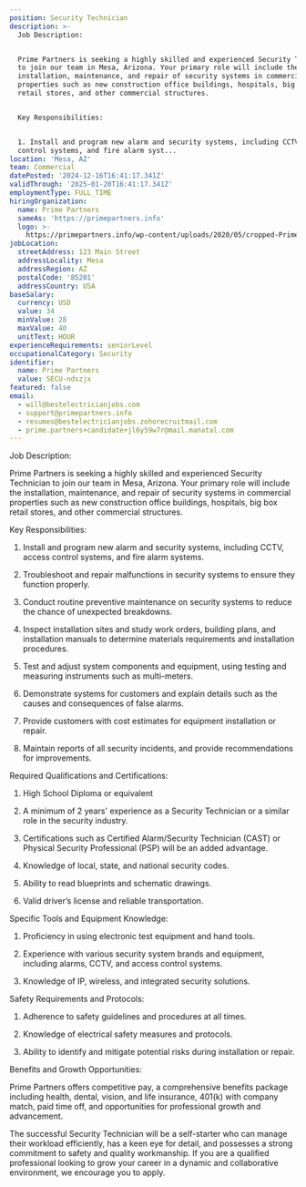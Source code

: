 ```yaml
---
position: Security Technician
description: >-
  Job Description:


  Prime Partners is seeking a highly skilled and experienced Security Technician
  to join our team in Mesa, Arizona. Your primary role will include the
  installation, maintenance, and repair of security systems in commercial
  properties such as new construction office buildings, hospitals, big box
  retail stores, and other commercial structures. 


  Key Responsibilities: 


  1. Install and program new alarm and security systems, including CCTV, access
  control systems, and fire alarm syst...
location: 'Mesa, AZ'
team: Commercial
datePosted: '2024-12-16T16:41:17.341Z'
validThrough: '2025-01-20T16:41:17.341Z'
employmentType: FULL_TIME
hiringOrganization:
  name: Prime Partners
  sameAs: 'https://primepartners.info'
  logo: >-
    https://primepartners.info/wp-content/uploads/2020/05/cropped-Prime-Partners-Logo-NO-BG-1-1.png
jobLocation:
  streetAddress: 123 Main Street
  addressLocality: Mesa
  addressRegion: AZ
  postalCode: '85201'
  addressCountry: USA
baseSalary:
  currency: USD
  value: 34
  minValue: 28
  maxValue: 40
  unitText: HOUR
experienceRequirements: seniorLevel
occupationalCategory: Security
identifier:
  name: Prime Partners
  value: SECU-ndszjx
featured: false
email:
  - will@bestelectricianjobs.com
  - support@primepartners.info
  - resumes@bestelectricianjobs.zohorecruitmail.com
  - prime.partners+candidate+jl6y59w7r@mail.manatal.com
---
```




Job Description:

Prime Partners is seeking a highly skilled and experienced Security Technician to join our team in Mesa, Arizona. Your primary role will include the installation, maintenance, and repair of security systems in commercial properties such as new construction office buildings, hospitals, big box retail stores, and other commercial structures. 

Key Responsibilities: 

1. Install and program new alarm and security systems, including CCTV, access control systems, and fire alarm systems. 

2. Troubleshoot and repair malfunctions in security systems to ensure they function properly.

3. Conduct routine preventive maintenance on security systems to reduce the chance of unexpected breakdowns.

4. Inspect installation sites and study work orders, building plans, and installation manuals to determine materials requirements and installation procedures.

5. Test and adjust system components and equipment, using testing and measuring instruments such as multi-meters.

6. Demonstrate systems for customers and explain details such as the causes and consequences of false alarms.

7. Provide customers with cost estimates for equipment installation or repair.

8. Maintain reports of all security incidents, and provide recommendations for improvements.

Required Qualifications and Certifications:

1. High School Diploma or equivalent

2. A minimum of 2 years' experience as a Security Technician or a similar role in the security industry.

3. Certifications such as Certified Alarm/Security Technician (CAST) or Physical Security Professional (PSP) will be an added advantage.

4. Knowledge of local, state, and national security codes.

5. Ability to read blueprints and schematic drawings.

6. Valid driver’s license and reliable transportation.

Specific Tools and Equipment Knowledge:

1. Proficiency in using electronic test equipment and hand tools.

2. Experience with various security system brands and equipment, including alarms, CCTV, and access control systems.

3. Knowledge of IP, wireless, and integrated security solutions.

Safety Requirements and Protocols:

1. Adherence to safety guidelines and procedures at all times.

2. Knowledge of electrical safety measures and protocols.

3. Ability to identify and mitigate potential risks during installation or repair.

Benefits and Growth Opportunities:

Prime Partners offers competitive pay, a comprehensive benefits package including health, dental, vision, and life insurance, 401(k) with company match, paid time off, and opportunities for professional growth and advancement.

The successful Security Technician will be a self-starter who can manage their workload efficiently, has a keen eye for detail, and possesses a strong commitment to safety and quality workmanship. If you are a qualified professional looking to grow your career in a dynamic and collaborative environment, we encourage you to apply.
